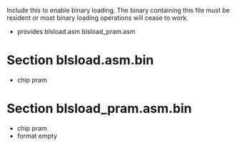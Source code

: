 Include this to enable binary loading. The binary containing this file must be
resident or most binary loading operations will cease to work.

 - provides blsload.asm blsload_pram.asm


Section blsload.asm.bin
=======================

 - chip pram


Section blsload_pram.asm.bin
============================

 - chip pram
 - format empty

